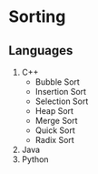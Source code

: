 # Sorting

## Languages

1. C++
    * Bubble Sort
    * Insertion Sort
    * Selection Sort
    * Heap Sort
    * Merge Sort
    * Quick Sort
    * Radix Sort
1. Java
1. Python
